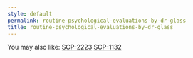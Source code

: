 ```yaml
---
style: default
permalink: routine-psychological-evaluations-by-dr-glass
title: routine-psychological-evaluations-by-dr-glass
---
```

You may also like:
[SCP-2223](http://scp-wiki.net/scp-2223)
[SCP-1132](http://scp-wiki.net/scp-1132)